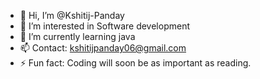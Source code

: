 - 👋 Hi, I’m @Kshitij-Panday
- 👀 I’m interested in Software development
- 🌱 I’m currently learning java
- 📫 Contact: kshitijpanday06@gmail.com
- ⚡ Fun fact: Coding will soon be as important as reading.

<!---
Kshitij-Panday/Kshitij-Panday is a ✨ special ✨ repository because its `README.md` (this file) appears on your GitHub profile.
You can click the Preview link to take a look at your changes.
--->

